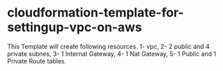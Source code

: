 # cloudformation-template-for-settingup-vpc-on-aws
This Template will create following resources.
1- vpc,
2- 2 public and 4 private subnes,
3- 1 Internat Gateway,
4- 1 Nat Gateway,
5- 1 Public and 1 Private Route tables.
